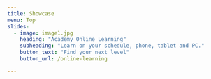 ```yaml
---
title: Showcase
menu: Top
slides:
  - image: image1.jpg
    heading: "Academy Online Learning"
    subheading: "Learn on your schedule, phone, tablet and PC."
    button_text: "Find your next level"
    button_url: /online-learning

---
```

